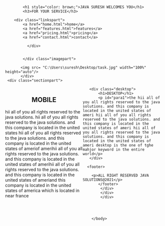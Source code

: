 
<html>
<head>
<title>template1</title>

</head>
<body>
  <style>
.linkspart a {
    text-decoration: none;
    float: right;
    width: 10%;
    display: inline-block;
    margin-bottom: 23px;
    padding: 11px 6px;
}
.mob {
    width: 50%;
    float: left;
    
} 
.headerpart h1 {
    text-align: center;
}

.headerpart h3 {
    text-align: center;
}

.imagepart {
    width: 100px;
}

h1{
    text-align: center;
}

/* .mob{
    width:30%;
    height: 100%;
    text-align: center
    color:blue;
}
.desktop
{
    width:30%;
    height: 100%;
} */
p#para{
    color: blue;
    text-align: center;
}
p#para1{
    color: red;
    text-align: center;
}
footer p{
    background-color: yellow;
    text-align: center;
}
footer{
    width: 100%;
    float: left;
}

  </style> 

<div class="page">
    <div class="headerpart">
      
            <h1 style="color: brown;">JAVA SURESH WELCOMES YOU</h1>
            <h3>FOR YOUR SERVICE</h3>
        
        <div class="linkspart">
            <a href="home.html">home</a>
            <a href="features.html">features</a>
            <a href="pricing.html">pricing</a>
            <a href="contact.html">contact</a> 
            
              </div>
              

            </div class="imagepart">
        
           <img src= "C:\Users\suresh\Desktop/task.jpg" width="100%" height="auto"/>
           </div>
     <div class="sectionpart">
 <section>
       <div class="mob">
           <h1>MOBILE</h1>
           <p id="para">hii all of you all rights reserved to the java solutions. hii all of you all rights reserved to the java solutions. and this company is located in the united states hii all of you all rights reserved to the java solutions. and this company is located in the united states of ameriof amerihii all of you all rights reserved to the java solutions. and this company is located in the united states of amerihii all of you all rights reserved to the java solutions. and this company is located in the united states of ameriand this company is located in the united states of america which is located in near france </p></ul>
      </div>

       <div class="desktop">
           <h1>DESKTOP</h1>
           <p id="para1">the hii all of you all rights reserved to the java solutions. and this company is located in the united states of ameri hii all of you all rights reserved to the java solutions. and this company is located in the united states of ameri hii all of you all rights reserved to the java solutions. and this company is located in the united states of ameri desktop is the one of tghe mahjor keyword in the entire world</p>
       </div>

</section>   

      <footer>
          
        <p>ALL RIGHT RESERVED JAVA SOLUTIONS@2021</p>
           </footer> 
            </div>
            </div>
            </div>


        

        </body>
</html>
